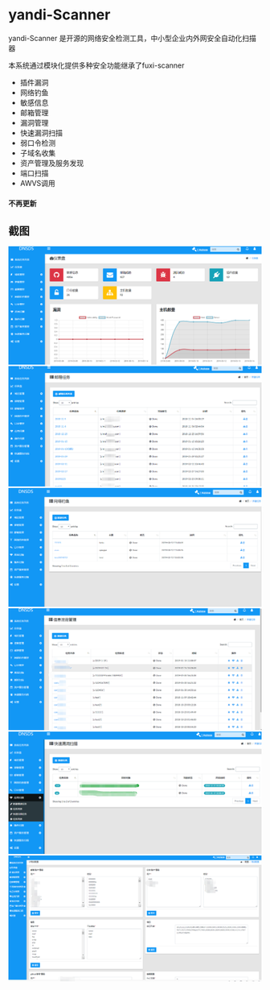 # yandi-Scanner




yandi-Scanner 是开源的网络安全检测工具，中小型企业内外网安全自动化扫描器

本系统通过模块化提供多种安全功能继承了fuxi-scanner

- 插件漏洞
- 网络钓鱼
- 敏感信息
- 邮箱管理
- 漏洞管理
- 快速漏洞扫描
- 弱口令检测
- 子域名收集
- 资产管理及服务发现
- 端口扫描
- AWVS调用




#### 不再更新 ###

## 截图

![1.png](./images/1.png)
![2.png](images/2.png)
![3.png](images/3.png)
![4.png](images/4.png)
![5.png](images/5.png)
![6.png](images/6.png)

